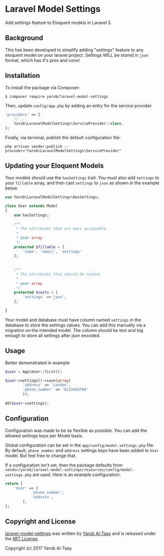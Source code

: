 # Laravel Model Settings

Add settings feature to Eloquent models in Laravel 5.


## Background

This has been developed to simplify adding "settings" feature to any eloquent model on your laravel project. Settings WILL be stored in `json` format, which has it's pros and cons!

## Installation
To install the package via Composer:

```shell
$ composer require yarob/laravel-model-settings
```
Then, update `config/app.php` by adding an entry for the service provider.

```php
'providers' => [
    // ...
    Yarob\LaravelModelSettings\ServiceProvider::class,
];
```
Finally, via terminal, publish the default configuration file:

```shell
php artisan vendor:publish --provider="Yarob\LaravelModelSettings\ServiceProvider"
```
## Updating your Eloquent Models

Your models should use the `hasSettings` trait.
You must also add `settings` to your `fillable` array, and then cast `settings` to `json` as shown in the example below

```php
use Yarob\LaravelModelSettings\HasSettings;

class User extends Model
{
    use hasSettings;
    
    /**
     * The attributes that are mass assignable.
     *
     * @var array
     */
    protected $fillable = [
        'name', 'email', 'settings'
    ];
    
    
    /**
     * The attributes that should be casted.
     *
     * @var array
     */
    protected $casts = [
        'settings' =>'json',
    ];

}
```

Your model and database must have column named `settings` in the database to store the settings values. You can add this manually via a migration on the intended model. The column should be text and big enough to store all settings after json encoded.

## Usage

Better demonstrated in example

```php
$user = App\User::first();

$user->settings()->save(array(
		'address' => 'London',
		'phone_number' => '0123456789'
	    ));
	    
dd($user->settings);
```
## Configuration

Configuration was made to be as flexible as possible. You can add the allowed settings keys per Model basis.

Global configuration can be set in the `app/config/model-settings.php` file. By default, `phone_number` and `address` settings keys have been added to `User` model. But feel free to change that.

If a configuration isn't set, then the package defaults from 
`vendor/yarob/laravel-model-settings/resources/config/model-settings.php` are used. 
Here is an example configuration:

```php
return [
    'User' => [
    		'phone_number',
    		'address',
    	],
];
```



## Copyright and License

[laravel-model-settings](https://github.com/EazyServer/laravel-model-settings)
was written by [Yarob Al-Taay](https://twitter.com/TheEpicVoyage) and is released under the 
[MIT License](LICENSE.md).

Copyright (c) 2017 Yarob Al-Taay